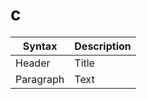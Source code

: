 # c

| Syntax      | Description |
| ----------- | ----------- |
| Header      | Title       |
| Paragraph   | Text        |